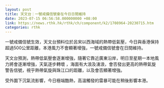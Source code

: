 ```yaml
---
layout: post
title: 天文台：一號戒備信號會在今日日間維持　
date: 2023-07-15 06:56:58.000000000 +08:00
link: https://news.rthk.hk/rthk/ch/component/k2/1708964-20230715.htm
categories: rthk
---
```


一號戒備信號生效，天文台預料位於呂宋以西海域的熱帶低氣壓，今日與香港保持超過500公里距離，本港風力不會顯著增強，一號戒備信號會在日間維持。

天文台預測，熱帶低氣壓會逐漸增強，隨著它靠近廣東沿岸，明日至星期一本地風力將會逐漸增強，天氣逐步轉壞 ，海面有大浪及湧浪，會否發出更高的熱帶氣旋警告信號，視乎熱帶氣旋與珠江口的距離，以及會否顯著增強。

受外圍下沉氣流影響，今日極端酷熱，高溫觸發的雷暴可能在稍後影響本港。
